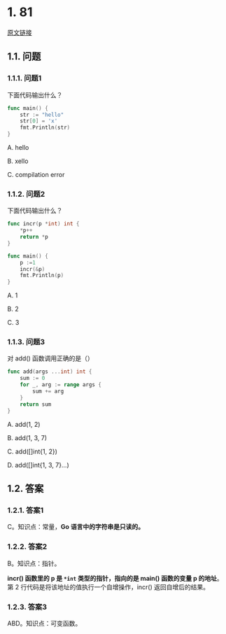 # 1. 81

[原文链接](https://www.topgoer.cn/docs/gomianshiti/mian14)

## 1.1. 问题

### 1.1.1. 问题1

下面代码输出什么？

```go
func main() {
    str := "hello"
    str[0] = 'x'
    fmt.Println(str)
}
```

A. hello

B. xello

C. compilation error


### 1.1.2. 问题2

下面代码输出什么？

```go
func incr(p *int) int {
    *p++
    return *p
}

func main() {
    p :=1
    incr(&p)
    fmt.Println(p)
}
```

A. 1

B. 2

C. 3

### 1.1.3. 问题3

对 add() 函数调用正确的是（）

```go
func add(args ...int) int {
    sum := 0
    for _, arg := range args {
        sum += arg
    }
    return sum
}
```

A. add(1, 2)

B. add(1, 3, 7)

C. add([]int{1, 2})

D. add([]int{1, 3, 7}…)

## 1.2. 答案

### 1.2.1. 答案1

C。知识点：常量，**Go 语言中的字符串是只读的。**

### 1.2.2. 答案2

B。知识点：指针。

**incr() 函数里的 p 是 `*int` 类型的指针，指向的是 main() 函数的变量 p 的地址**。第 2 行代码是将该地址的值执行一个自增操作，incr() 返回自增后的结果。

### 1.2.3. 答案3

ABD。知识点：可变函数。
